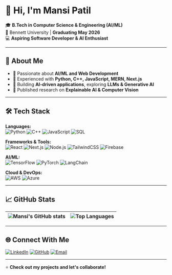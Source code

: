 # 👋 Hi, I'm Mansi Patil  

🎓 **B.Tech in Computer Science & Engineering (AI/ML)**  
📍 Bennett University | **Graduating May 2026**  
💻 **Aspiring Software Developer & AI Enthusiast**  

---

## 🚀 About Me  
- 🔹 Passionate about **AI/ML and Web Development**  
- 🔹 Experienced with **Python, C++, JavaScript, MERN, Next.js**  
- 🔹 Building **AI-driven applications**, exploring **LLMs & Generative AI**  
- 🔹 Published research on **Explainable AI & Computer Vision**  

---

## 🛠 Tech Stack  

**Languages:**  
![Python](https://img.shields.io/badge/Python-3776AB?style=for-the-badge&logo=python&logoColor=white) ![C++](https://img.shields.io/badge/C++-00599C?style=for-the-badge&logo=cplusplus&logoColor=white) ![JavaScript](https://img.shields.io/badge/JavaScript-F7DF1E?style=for-the-badge&logo=javascript&logoColor=black) ![SQL](https://img.shields.io/badge/SQL-336791?style=for-the-badge&logo=postgresql&logoColor=white)  

**Frameworks & Tools:**  
![React](https://img.shields.io/badge/React-20232A?style=for-the-badge&logo=react&logoColor=61DAFB) ![Next.js](https://img.shields.io/badge/Next.js-000000?style=for-the-badge&logo=nextdotjs&logoColor=white) ![Node.js](https://img.shields.io/badge/Node.js-339933?style=for-the-badge&logo=nodedotjs&logoColor=white) ![TailwindCSS](https://img.shields.io/badge/TailwindCSS-38B2AC?style=for-the-badge&logo=tailwind-css&logoColor=white) ![Firebase](https://img.shields.io/badge/Firebase-FFCA28?style=for-the-badge&logo=firebase&logoColor=black)  

**AI/ML:**  
![TensorFlow](https://img.shields.io/badge/TensorFlow-FF6F00?style=for-the-badge&logo=tensorflow&logoColor=white) ![PyTorch](https://img.shields.io/badge/PyTorch-EE4C2C?style=for-the-badge&logo=pytorch&logoColor=white) ![LangChain](https://img.shields.io/badge/LangChain-121212?style=for-the-badge&logo=chainlink&logoColor=white)  

**Cloud & DevOps:**  
![AWS](https://img.shields.io/badge/AWS-232F3E?style=for-the-badge&logo=amazonaws&logoColor=white) ![Azure](https://img.shields.io/badge/Azure-0078D4?style=for-the-badge&logo=microsoftazure&logoColor=white)  


---

## 📈 GitHub Stats  

| ![Mansi's GitHub stats](https://github-readme-stats.vercel.app/api?username=mansipatil12&show_icons=true&theme=radical) | ![Top Languages](https://github-readme-stats.vercel.app/api/top-langs/?username=mansipatil12&layout=compact&theme=radical) |
| --- | --- |

---

## 🌐 Connect With Me  

[![LinkedIn](https://img.shields.io/badge/LinkedIn-0077B5?style=for-the-badge&logo=linkedin&logoColor=white)](https://www.linkedin.com/in/mansi-patil-447361218/) [![GitHub](https://img.shields.io/badge/GitHub-100000?style=for-the-badge&logo=github&logoColor=white)](https://github.com/mansipatil12) [![Email](https://img.shields.io/badge/Email-D14836?style=for-the-badge&logo=gmail&logoColor=white)](mailto:patilmansi1201@gmail.com)

---
⭐ **Check out my projects and let's collaborate!** 
